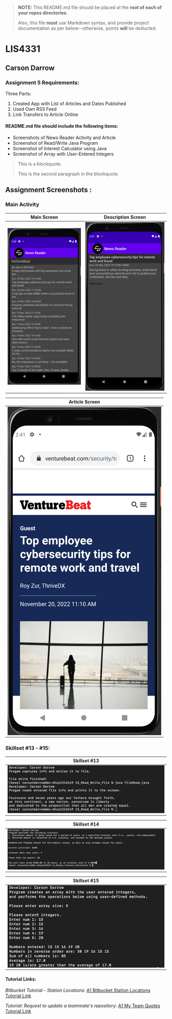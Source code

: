 > **NOTE:** This README.md file should be placed at the **root of each of your repos directories.**
>
>Also, this file **must** use Markdown syntax, and provide project documentation as per below--otherwise, points **will** be deducted.
>

# LIS4331

## Carson Darrow

### Assignment 5 Requirements:

Three Parts:

1. Created App with List of Articles and Dates Publsihed
2. Used Own RSS Feed
3. Link Transfers to Article Online 

#### README.md file should include the following items:

* Screenshots of News Reader Activity and Article
* Screenshot of Read/Write Java Program
* Screenshot of Interest Calculator using Java 
* Screenshot of Array with User-Entered Integers



> This is a blockquote.
> 
> This is the second paragraph in the blockquote.
>

## Assignment Screenshots :

### Main Activity

| Main Screen | Description Screen |
| -------------- |  -------------- |
| ![Main Screen](img/Main.png) | ![Description Screen](img/Description.png) |

| Article Screen |
| -------------- |
| ![Article Screen](img/Article.png) |

### Skillset #13 - #15:

| Skillset #13 |
| -------------- |
| ![Skillset #13](img/ss13.png) |

| Skillset #14 |
| -------------- |
| ![Skillset #14](img/ss14.png) |

| Skillset #15 |
| -------------- |
| ![Skillset #15](img/ss15.png) |






#### Tutorial Links:

*Bitbucket Tutorial - Station Locations:*
[A1 Bitbucket Station Locations Tutorial Link](https://bitbucket.org/cbd19a/bitbucketstationlocations/ "Bitbucket Station Locations")

*Tutorial: Request to update a teammate's repository:*
[A1 My Team Quotes Tutorial Link](https://bitbucket.org/username/myteamquotes/ "My Team Quotes Tutorial")

